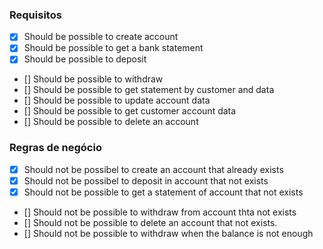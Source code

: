 ### Requisitos

- [X] Should be possible to create account
- [X] Should be possible to get a bank statement
- [X] Should be possible to deposit
- [] Should be possible to withdraw
- [] Should be possible to get statement by customer and data
- [] Should be possible to update account data
- [] Should be possible to get customer account data
- [] Should be possible to delete an account

### Regras de negócio

- [X] Should not be possíbel to create an account that already exists
- [X] Should not be possibel to deposit in account that not exists
- [X] Should not be possible to get a statement of account that not exists
- [] Should not be possible to withdraw from account thta not exists
- [] Should not be possible to delete an account that not exists.
- [] Should not be possible to withdraw when the balance is not enough
